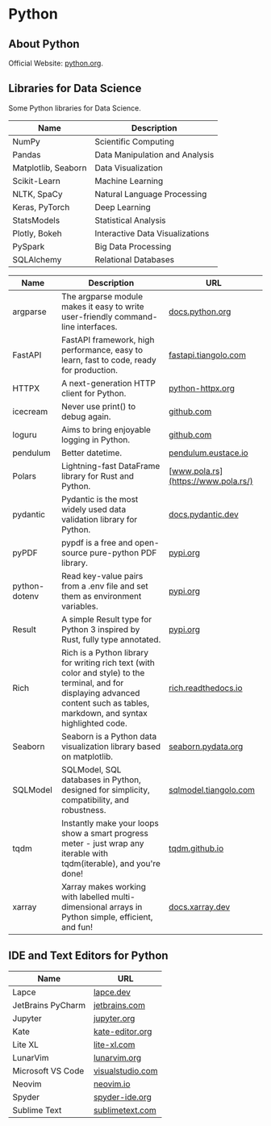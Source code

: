 # Python

## About Python

Official Website: [python.org](https://www.python.org/).

## Libraries for Data Science

Some Python libraries for Data Science.

| Name                | Description                     |
|---------------------|---------------------------------|
| NumPy               | Scientific Computing            |
| Pandas              | Data Manipulation and Analysis  |
| Matplotlib, Seaborn | Data Visualization              |
| Scikit-Learn        | Machine Learning                |
| NLTK, SpaCy         | Natural Language Processing     |
| Keras, PyTorch      | Deep Learning                   |
| StatsModels         | Statistical Analysis            |
| Plotly, Bokeh       | Interactive Data Visualizations |
| PySpark             | Big Data Processing             |
| SQLAlchemy          | Relational Databases            |

| Name          | Description                                                                                                                                                                       | URL                                                                            |
|---------------|-----------------------------------------------------------------------------------------------------------------------------------------------------------------------------------|--------------------------------------------------------------------------------|
| argparse      | The argparse module makes it easy to write user-friendly command-line interfaces.                                                                                                 | [docs.python.org](https://docs.python.org/3/library/argparse.html)             |
| FastAPI       | FastAPI framework, high performance, easy to learn, fast to code, ready for production.                                                                                           | [fastapi.tiangolo.com](https://fastapi.tiangolo.com/)                          |
| HTTPX         | A next-generation HTTP client for Python.                                                                                                                                         | [python-httpx.org](https://www.python-httpx.org/)                              |
| icecream      | Never use print() to debug again.                                                                                                                                                 | [github.com](https://github.com/gruns/icecream)                                |
| loguru        | Aims to bring enjoyable logging in Python.                                                                                                                                        | [github.com](https://github.com/Delgan/loguru)                                 |
| pendulum      | Better datetime.                                                                                                                                                                  | [pendulum.eustace.io](https://pendulum.eustace.io/)                            |
| Polars        | Lightning-fast DataFrame library for Rust and Python.                                                                                                                             | [www.pola.rs](https://www.pola.rs/)                                            |
| pydantic      | Pydantic is the most widely used data validation library for Python.                                                                                                              | [docs.pydantic.dev](https://docs.pydantic.dev/latest/)                         |
| pyPDF         | pypdf is a free and open-source pure-python PDF library.                                                                                                                          | [pypi.org](https://pypi.org/project/pypdf/)                                    |
| python-dotenv | Read key-value pairs from a .env file and set them as environment variables.                                                                                                      | [pypi.org](https://pypi.org/project/python-dotenv/)                            |
| Result        | A simple Result type for Python 3 inspired by Rust, fully type annotated.                                                                                                         | [pypi.org](https://pypi.org/project/result/)                                   |
| Rich          | Rich is a Python library for writing rich text (with color and style) to the terminal, and for displaying advanced content such as tables, markdown, and syntax highlighted code. | [rich.readthedocs.io](https://rich.readthedocs.io/en/stable/introduction.html) |
| Seaborn       | Seaborn is a Python data visualization library based on matplotlib.                                                                                                               | [seaborn.pydata.org](https://seaborn.pydata.org/)                              |
| SQLModel      | SQLModel, SQL databases in Python, designed for simplicity, compatibility, and robustness.                                                                                        | [sqlmodel.tiangolo.com](https://sqlmodel.tiangolo.com/)                        |
| tqdm          | Instantly make your loops show a smart progress meter - just wrap any iterable with tqdm(iterable), and you're done!                                                              | [tqdm.github.io](https://tqdm.github.io/)                                      |
| xarray        | Xarray makes working with labelled multi-dimensional arrays in Python simple, efficient, and fun!                                                                                 | [docs.xarray.dev](https://docs.xarray.dev/en/stable/)                          |

## IDE and Text Editors for Python

| Name              | URL                                                 |
|-------------------|-----------------------------------------------------|
| Lapce             | [lapce.dev](https://lapce.dev/)                     |
| JetBrains PyCharm | [jetbrains.com](https://www.jetbrains.com/pycharm/) |
| Jupyter           | [jupyter.org](https://jupyter.org/)                 |
| Kate              | [kate-editor.org](https://kate-editor.org/)         |
| Lite XL           | [lite-xl.com](https://lite-xl.com)                  |
| LunarVim          | [lunarvim.org](https://www.lunarvim.org)            |
| Microsoft VS Code | [visualstudio.com](https://code.visualstudio.com/)  |
| Neovim            | [neovim.io](https://neovim.io/)                     |
| Spyder            | [spyder-ide.org](https://www.spyder-ide.org/)       |
| Sublime Text      | [sublimetext.com](https://www.sublimetext.com/)     |
